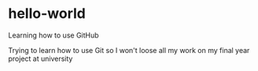 # hello-world
Learning how to use GitHub

Trying to learn how to use Git so I won't loose all my work on my final year project at university 
